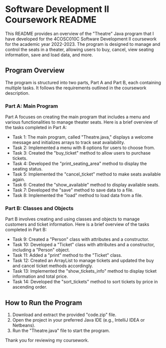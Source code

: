 # Software Development II Coursework README

This README provides an overview of the "Theatre" Java program that I have developed for the 4COSC010C Software Development II coursework for the academic year 2022-2023. The program is designed to manage and control the seats in a theater, allowing users to buy, cancel, view seating information, save and load data, and more.

## Program Overview

The program is structured into two parts, Part A and Part B, each containing multiple tasks. It follows the requirements outlined in the coursework description.

### Part A: Main Program

Part A focuses on creating the main program that includes a menu and various functionalities to manage theater seats. Here is a brief overview of the tasks completed in Part A:

- Task 1: The main program, called "Theatre.java," displays a welcome message and initializes arrays to track seat availability.
- Task 2: Implemented a menu with 8 options for users to choose from.
- Task 3: Created the "buy_ticket" method to allow users to purchase tickets.
- Task 4: Developed the "print_seating_area" method to display the seating status.
- Task 5: Implemented the "cancel_ticket" method to make seats available again.
- Task 6: Created the "show_available" method to display available seats.
- Task 7: Developed the "save" method to save data to a file.
- Task 8: Implemented the "load" method to load data from a file.

### Part B: Classes and Objects

Part B involves creating and using classes and objects to manage customers and ticket information. Here is a brief overview of the tasks completed in Part B:

- Task 9: Created a "Person" class with attributes and a constructor.
- Task 10: Developed a "Ticket" class with attributes and a constructor, including a "Person" object.
- Task 11: Added a "print" method to the "Ticket" class.
- Task 12: Created an ArrayList to manage tickets and updated the buy and cancel ticket methods accordingly.
- Task 13: Implemented the "show_tickets_info" method to display ticket information and total price.
- Task 14: Developed the "sort_tickets" method to sort tickets by price in ascending order.

## How to Run the Program

1. Download and extract the provided "code.zip" file.
2. Open the project in your preferred Java IDE (e.g., IntelliJ IDEA or Netbeans).
3. Run the "Theatre.java" file to start the program.


Thank you for reviewing my coursework.
